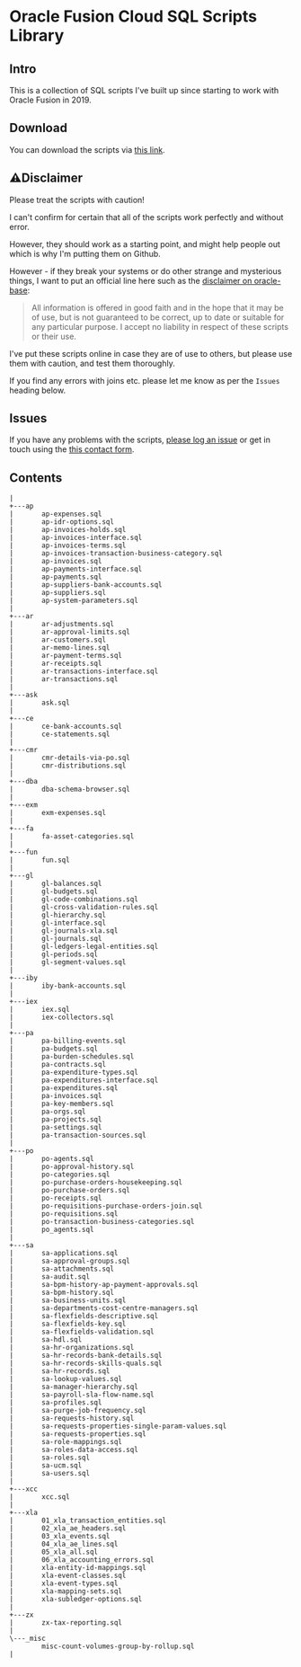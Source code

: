 # Oracle Fusion Cloud SQL Scripts Library

## Intro

This is a collection of SQL scripts I've built up since starting to work with Oracle Fusion in 2019.

## Download

You can download the scripts via [this link](https://github.com/throwing-cheese/oracle-fusion-cloud-sql-scripts/archive/refs/heads/main.zip).

## ⚠️Disclaimer

Please treat the scripts with caution!

I can't confirm for certain that all of the scripts work perfectly and without error.

However, they should work as a starting point, and might help people out which is why I'm putting them on Github.

However - if they break your systems or do other strange and mysterious things, I want to put an official line here such as the [disclaimer on oracle-base](https://oracle-base.com/misc/site-info#copyright):

> All information is offered in good faith and in the hope that it may be of use, but is not guaranteed to be correct, up to date or suitable for any particular purpose. I accept no liability in respect of these scripts or their use.

I've put these scripts online in case they are of use to others, but please use them with caution, and test them thoroughly.

If you find any errors with joins etc. please let me know as per the `Issues` heading below.

## Issues

If you have any problems with the scripts, [please log an issue](https://github.com/throwing-cheese/oracle-fusion-cloud-sql-scripts/issues) or get in touch using the [this contact form](https://jimpix.co.uk/contact/).

## Contents

    |   
	+---ap
	|       ap-expenses.sql
	|       ap-idr-options.sql
	|       ap-invoices-holds.sql
	|       ap-invoices-interface.sql
	|       ap-invoices-terms.sql
	|       ap-invoices-transaction-business-category.sql
	|       ap-invoices.sql
	|       ap-payments-interface.sql
	|       ap-payments.sql
	|       ap-suppliers-bank-accounts.sql
	|       ap-suppliers.sql
	|       ap-system-parameters.sql
	|       
	+---ar
	|       ar-adjustments.sql
	|       ar-approval-limits.sql
	|       ar-customers.sql
	|       ar-memo-lines.sql
	|       ar-payment-terms.sql
	|       ar-receipts.sql
	|       ar-transactions-interface.sql
	|       ar-transactions.sql
	|       
	+---ask
	|       ask.sql
	|       
	+---ce
	|       ce-bank-accounts.sql
	|       ce-statements.sql
	|       
	+---cmr
	|       cmr-details-via-po.sql
	|       cmr-distributions.sql
	|       
	+---dba
	|       dba-schema-browser.sql
	|       
	+---exm
	|       exm-expenses.sql
	|       
	+---fa
	|       fa-asset-categories.sql
	|       
	+---fun
	|       fun.sql
	|       
	+---gl
	|       gl-balances.sql
	|       gl-budgets.sql
	|       gl-code-combinations.sql
	|       gl-cross-validation-rules.sql
	|       gl-hierarchy.sql
	|       gl-interface.sql
	|       gl-journals-xla.sql
	|       gl-journals.sql
	|       gl-ledgers-legal-entities.sql
	|       gl-periods.sql
	|       gl-segment-values.sql
	|       
	+---iby
	|       iby-bank-accounts.sql
	|       
	+---iex
	|       iex.sql
	|       iex-collectors.sql
	|       
	+---pa
	|       pa-billing-events.sql
	|       pa-budgets.sql
	|       pa-burden-schedules.sql
	|       pa-contracts.sql
	|       pa-expenditure-types.sql
	|       pa-expenditures-interface.sql
	|       pa-expenditures.sql
	|       pa-invoices.sql
	|       pa-key-members.sql
	|       pa-orgs.sql
	|       pa-projects.sql
	|       pa-settings.sql
	|       pa-transaction-sources.sql
	|       
	+---po
	|       po-agents.sql
	|       po-approval-history.sql
	|       po-categories.sql
	|       po-purchase-orders-housekeeping.sql
	|       po-purchase-orders.sql
	|       po-receipts.sql
	|       po-requisitions-purchase-orders-join.sql
	|       po-requisitions.sql
	|       po-transaction-business-categories.sql
	|       po_agents.sql
	|       
	+---sa
	|       sa-applications.sql
	|       sa-approval-groups.sql
	|       sa-attachments.sql
	|       sa-audit.sql
	|       sa-bpm-history-ap-payment-approvals.sql
	|       sa-bpm-history.sql
	|       sa-business-units.sql
	|       sa-departments-cost-centre-managers.sql
	|       sa-flexfields-descriptive.sql
	|       sa-flexfields-key.sql
	|       sa-flexfields-validation.sql
	|       sa-hdl.sql
	|       sa-hr-organizations.sql
	|       sa-hr-records-bank-details.sql
	|       sa-hr-records-skills-quals.sql
	|       sa-hr-records.sql
	|       sa-lookup-values.sql
	|       sa-manager-hierarchy.sql
	|       sa-payroll-sla-flow-name.sql
	|       sa-profiles.sql
	|       sa-purge-job-frequency.sql
	|       sa-requests-history.sql
	|       sa-requests-properties-single-param-values.sql
	|       sa-requests-properties.sql
	|       sa-role-mappings.sql
	|       sa-roles-data-access.sql
	|       sa-roles.sql
	|       sa-ucm.sql
	|       sa-users.sql
	|       
	+---xcc
	|       xcc.sql
	|       
	+---xla
	|       01_xla_transaction_entities.sql
	|       02_xla_ae_headers.sql
	|       03_xla_events.sql
	|       04_xla_ae_lines.sql
	|       05_xla_all.sql
	|       06_xla_accounting_errors.sql
	|       xla-entity-id-mappings.sql
	|       xla-event-classes.sql
	|       xla-event-types.sql
	|       xla-mapping-sets.sql
	|       xla-subledger-options.sql
	|       
	+---zx
	|       zx-tax-reporting.sql
	|       
	\---_misc
			misc-count-volumes-group-by-rollup.sql
    |   
